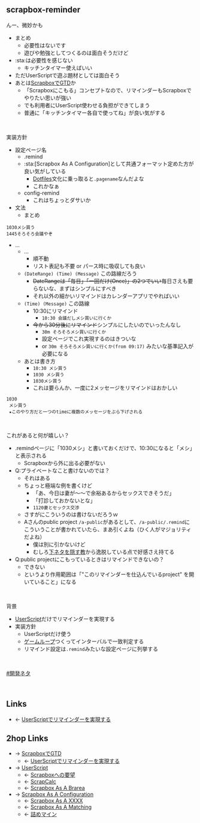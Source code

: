 ## scrapbox-reminder
んー、微妙かも

- まとめ
    - 必要性はないです
    - 遊びや勉強としてつくるのは面白そうだけど
- :sta:は必要性を感じない
    - キッチンタイマー使えばいい
- ただUserScriptで遊ぶ題材としては面白そう
- あとは[ScrapboxでGTD](ScrapboxでGTD.md)か
    - 「Scrapboxにこもる」コンセプトなので、リマインダーもScrapboxでやりたい思いが強い
    - でも利用者にUserScript使わせる負担ができてしまう
    - 普通に「キッチンタイマー各自で使ってね」が良い気がする

<br>

実装方針

- 設定ページ名
    - .remind
    - :sta:[Scrapbox As A Configuration]として共通フォーマット定めた方が良い気がしている
        - [Dotfiles](Dotfiles.md)文化に乗っ取ると`.pagename`なんだよな
        - これかなぁ
    - config-remind
        - これはちょっとダサいか
- 文法
    - まとめ

```remind
1030メシ買う
1445そろそろ会議やぞ
```

- ...
    - ...
        - 順不動
        - リスト表記も不要 or パース時に吸収しても良い
    - `(DateRange) (Time) (Message)` この路線だろう
        - ~~DateRangeは「毎日」「一回だけ(Once)」の2つでいい~~毎日さえも要らないな、まずはシンプルにすべき
        - それ以外の細かいリマインドはカレンダーアプリでやればいい
    - `(Time) (Message)` この路線
        - 10:30にリマインド
            - `10:30 会議だしメシ買いに行くか`
        - ~~今から30分後にリマインド~~シンプルにしたいのでいったんなし
            - `30m そろそろメシ買いに行くか`
            - 設定ページでこれ実現するのはきついな
            - or `30m そろそろメシ買いに行くか(from 09:17)` みたいな基準記入が必要になる
    - あとは書き方
        - `10:30 メシ買う`
        - `1030 メシ買う`
        - `1030メシ買う`
        - これは要らんか、一度に2メッセージをリマインドはおかしい

```remind
1030
 メシ買う
 ★このやり方だと一つのtimeに複数のメッセージをぶら下げされる
```

<br>

これがあると何が嬉しい？

- .remindページに「1030メシ」と書いておくだけで、10:30になると「メシ」と表示される
    - Scrapboxから外に出る必要がない
- Q:プライベートなこと書けないのでは？
    - それはある
    - ちょっと極端な例を書くけど
        - 「あ、今日は妻が～～で余裕あるからセックスできそうだ」
        - 「打診しておかないとな」
        - `1120妻とセックス交渉`
    - さすがにこういうのは書けないだろうｗ
    - Aさんのpublic project `/a-public`があるとして、`/a-public/.remind`にこういうことが書かれていたら、まあ引くよね（ひく人がマジョリティだよね）
        - 僕は別に引かないけど
        - むしろ[下ネタを隠す教](下ネタを隠す教.md)から逸脱している点で好感さえ持てる
- Q:public projectにこもっているときはリマインドできないの？
    - できない
    - というより作用範囲は「"このリマインダーを仕込んでいるproject" を開いていること」になる

<br>

背景

- [UserScript](UserScript.md)だけでリマインダーを実現する
- 実装方針
    - UserScriptだけ使う
    - [ゲームループ](ゲームループ.md)つくってインターバルで一致判定する
    - リマインド設定は`.remind`みたいな設定ページに列挙する

<br>

[#開発ネタ](開発ネタ.md)

<br>

## Links
- ← [UserScriptでリマインダーを実現する](UserScriptでリマインダーを実現する.md)

## 2hop Links
- → [ScrapboxでGTD](ScrapboxでGTD.md)
    - ← [UserScriptでリマインダーを実現する](UserScriptでリマインダーを実現する.md)
- → [UserScript](UserScript.md)
    - ← [Scrapboxへの要望](Scrapboxへの要望.md)
    - ← [ScrapCalc](ScrapCalc.md)
    - ← [Scrapbox As A Brarea](Scrapbox_As_A_Brarea.md)
- → [Scrapbox As A Configuration](Scrapbox_As_A_Configuration.md)
    - ← [Scrapbox As A XXXX](Scrapbox_As_A_XXXX.md)
    - ← [Scrapbox As A Matching](Scrapbox_As_A_Matching.md)
    - ← [詰めマイン](詰めマイン.md)
